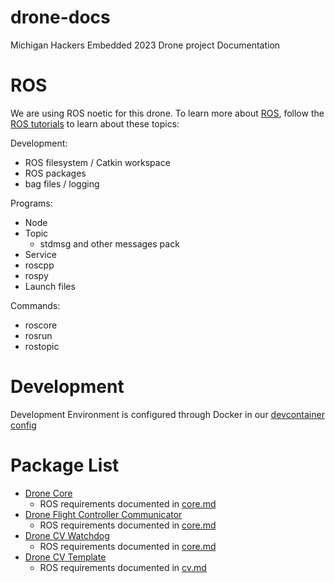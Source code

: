 # drone-docs
Michigan Hackers Embedded 2023 Drone project Documentation

# ROS
We are using ROS noetic for this drone. To learn more about [ROS](https://www.ros.org/), follow the [ROS tutorials](http://wiki.ros.org/ROS/Tutorials) to learn about these topics:

Development:
- ROS filesystem / Catkin workspace
- ROS packages
- bag files / logging

Programs:
- Node
- Topic
  - stdmsg and other messages pack
- Service
- roscpp
- rospy
- Launch files

Commands:
- roscore
- rosrun
- rostopic

# Development

Development Environment is configured through Docker in our [devcontainer config](https://github.com/mh-embed/.devcontainer)

# Package List
- [Drone Core](https://github.com/mh-embed/drone-core)
  - ROS requirements documented in [core.md](https://github.com/mh-embed/drone-docs/blob/main/core.md)
- [Drone Flight Controller Communicator](https://github.com/mh-embed/drone-flight-controller-node)
  - ROS requirements documented in [core.md](https://github.com/mh-embed/drone-docs/blob/main/core.md)
- [Drone CV Watchdog](https://github.com/mh-embed/drone-cv-watchdog)
  - ROS requirements documented in [core.md](https://github.com/mh-embed/drone-docs/blob/main/core.md)
- [Drone CV Template](https://github.com/mh-embed/drone-cv-template)
  - ROS requirements documented in [cv.md](https://github.com/mh-embed/drone-docs/blob/main/cv.md)
